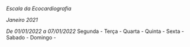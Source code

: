*Escala da Ecocardiografia*

*Janeiro 2021*

*De 01/01/2022 a 07/01/2022*
Segunda - 
Terça - 
Quarta - 
Quinta - 
Sexta - 
Sabado -
Domingo -